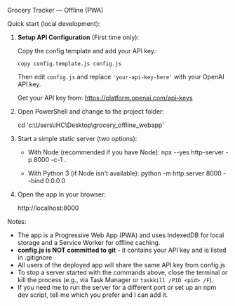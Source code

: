 Grocery Tracker — Offline (PWA)

Quick start (local development):

1. **Setup API Configuration** (First time only):
   
   Copy the config template and add your API key:
   ```
   copy config.template.js config.js
   ```
   
   Then edit `config.js` and replace `'your-api-key-here'` with your OpenAI API key.
   
   Get your API key from: https://platform.openai.com/api-keys

2. Open PowerShell and change to the project folder:

   cd 'c:\Users\iHC\Desktop\grocery_offline_webapp'

3. Start a simple static server (two options):

   - With Node (recommended if you have Node):
     npx --yes http-server -p 8000 -c-1 .

   - With Python 3 (if Node isn't available):
     python -m http.server 8000 --bind 0.0.0.0

4. Open the app in your browser:

   http://localhost:8000

Notes:
- The app is a Progressive Web App (PWA) and uses IndexedDB for local storage and a Service Worker for offline caching.
- **config.js is NOT committed to git** - it contains your API key and is listed in .gitignore
- All users of the deployed app will share the same API key from config.js
- To stop a server started with the commands above, close the terminal or kill the process (e.g., via Task Manager or `taskkill /PID <pid> /F`).
- If you need me to run the server for a different port or set up an npm dev script, tell me which you prefer and I can add it.

